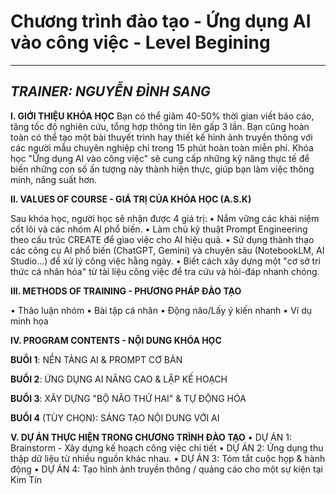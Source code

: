 # Chương trình đào tạo - Ứng dụng AI vào công việc - Level Begining
------------------------------
_**TRAINER: NGUYỄN ĐÌNH SANG**_
------------------------------

**I.	GIỚI THIỆU KHÓA HỌC**
Bạn có thể giảm 40-50% thời gian viết báo cáo, tăng tốc độ nghiên cứu, tổng hợp thông tin lên gấp 3 lần. Bạn cũng hoàn toàn có thể tạo một bài thuyết trình hay thiết kế hình ảnh truyền thông với các người mẫu chuyên nghiệp chỉ trong 15 phút hoàn toàn miễn phí. Khóa học "Ứng dụng AI vào công việc" sẽ cung cấp những kỹ năng thực tế để biến những con số ấn tượng này thành hiện thực, giúp bạn làm việc thông minh, năng suất hơn.

**II.	VALUES OF COURSE - GIÁ TRỊ CỦA KHÓA HỌC (A.S.K)**

Sau khóa học, người học sẽ nhận được 4 giá trị:
•	Nắm vững các khái niệm cốt lõi và các nhóm AI phổ biến.
•	Làm chủ kỹ thuật Prompt Engineering theo cấu trúc CREATE để giao việc cho AI hiệu quả.
•	Sử dụng thành thạo các công cụ AI phổ biến (ChatGPT, Gemini) và chuyên sâu (NotebookLM, AI Studio…) để xử lý công việc hằng ngày.
•	Biết cách xây dựng một "cơ sở tri thức cá nhân hóa" từ tài liệu công việc để tra cứu và hỏi-đáp nhanh chóng.

**III.	METHODS OF TRAINING - PHƯƠNG PHÁP ĐÀO TẠO**

•	Thảo luận nhóm
•	Bài tập cá nhân
•	Động não/Lấy ý kiến nhanh
•	Ví dụ minh họa
 
**IV.	PROGRAM CONTENTS - NỘI DUNG KHÓA HỌC**

**BUỔI 1**: NỀN TẢNG AI & PROMPT CƠ BẢN

**BUỔI 2**: ỨNG DỤNG AI NÂNG CAO & LẬP KẾ HOẠCH  

**BUỔI 3**: XÂY DỰNG "BỘ NÃO THỨ HAI" & TỰ ĐỘNG HÓA

**BUỔI 4** (TÙY CHỌN): SÁNG TẠO NỘI DUNG VỚI AI

**V.	DỰ ÁN THỰC HIỆN TRONG CHƯƠNG TRÌNH ĐÀO TẠO**
•	DỰ ÁN 1: Brainstorm - Xây dựng kế hoạch công việc chi tiết
•	DỰ ÁN 2: Ứng dụng thu thập dữ liệu từ nhiều nguồn khác nhau.
•	DỰ ÁN 3: Tóm tắt cuộc họp & hành động
•	DỰ ÁN 4: Tạo hình ảnh truyền thông / quảng cáo cho một sự kiện tại Kim Tín
